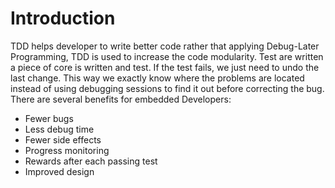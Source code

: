 
# Introduction
TDD helps developer to write better code rather that applying Debug-Later Programming, TDD is used to increase the code modularity. Test are written a piece of core is written and test. If the test fails, we just need to undo the last change. This way we exactly know where the problems are located instead of using debugging sessions to find it out before correcting the bug.
There are several benefits for embedded Developers:
+ Fewer bugs
+ Less debug time
+ Fewer side effects
+ Progress monitoring
+ Rewards after each passing test
+ Improved design
